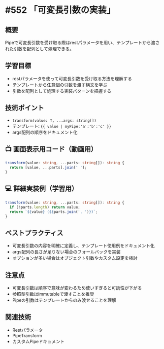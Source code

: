 # #552 「可変長引数の実装」

## 概要
Pipeで可変長引数を受け取る際はrestパラメータを用い、テンプレートから渡された引数を配列として処理できる。

## 学習目標
- restパラメータを使って可変長引数を受け取る方法を理解する
- テンプレートから任意個の引数を渡す構文を学ぶ
- 引数を配列として処理する実装パターンを把握する

## 技術ポイント
- `transform(value: T, ...args: string[])`
- テンプレート: `{{ value | myPipe:'a':'b':'c' }}`
- args配列の順序をドキュメント化

## 📺 画面表示用コード（動画用）
```typescript
transform(value: string, ...parts: string[]): string {
  return [value, ...parts].join(' ');
}
```

## 💻 詳細実装例（学習用）
```typescript
transform(value: string, ...parts: string[]): string {
  if (!parts.length) return value;
  return `${value} (${parts.join(', ')})`;
}
```

## ベストプラクティス
- 可変長引数の内容を明確に定義し、テンプレート使用例をドキュメント化
- args配列の長さが足りない場合のフォールバックを実装
- オプションが多い場合はオブジェクト引数やカスタム設定を検討

## 注意点
- 可変長引数は順序で意味が変わるため使いすぎると可読性が下がる
- 参照型引数はimmutableで渡すことを推奨
- Pipeの引数はテンプレートからのみ渡せることを理解

## 関連技術
- Restパラメータ
- PipeTransform
- カスタムPipeドキュメント
